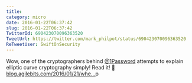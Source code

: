 ```yaml
---
title: 
category: micro
date: 2016-01-22T06:37:42
slug: 2016-01-22T06:37:42
TwitterId: 690423070096363520
TweetUrl: https://twitter.com/mark_philpot/status/690423070096363520
ReTweetUser: SwiftOnSecurity
---
```


<i class="fa fa-retweet" aria-hidden="true"></i> Wow, one of the cryptographers behind [@1Password](https://twitter.com/1Password) attempts to explain elliptic curve cryptography simply! Read it! 🙌[blog.agilebits.com/2016/01/21/whe…](https://blog.agilebits.com/2016/01/21/when-back-doors-go-bad-mind-your-ps-and-qs/)p
